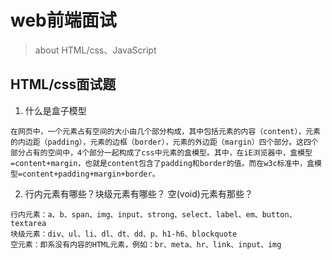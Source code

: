 # web前端面试
> about HTML/css、JavaScript
## HTML/css面试题
1. 什么是盒子模型
```
在网页中，一个元素占有空间的大小由几个部分构成，其中包括元素的内容（content），元素的内边距（padding），元素的边框（border），元素的外边距（margin）四个部分。这四个部分占有的空间中，4个部分一起构成了css中元素的盒模型。其中，在iE浏览器中，盒模型=content+margin，也就是content包含了padding和border的值。而在w3c标准中，盒模型=content+padding+margin+border。
```
2. 行内元素有哪些？块级元素有哪些？ 空(void)元素有那些？
```
行内元素：a、b、span、img、input、strong、select、label、em、button、textarea
块级元素：div、ul、li、dl、dt、dd、p、h1-h6、blockquote
空元素：即系没有内容的HTML元素，例如：br、meta、hr、link、input、img
```

